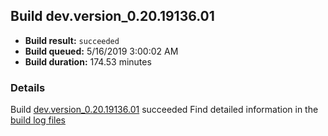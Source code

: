 ## Build dev.version_0.20.19136.01
- **Build result:** `succeeded`
- **Build queued:** 5/16/2019 3:00:02 AM
- **Build duration:** 174.53 minutes
### Details
Build [dev.version_0.20.19136.01](https://winappstudio.visualstudio.com/web/build.aspx?pcguid=a4ef43be-68ce-4195-a619-079b4d9834c2&builduri=vstfs%3a%2f%2f%2fBuild%2fBuild%2f27962) succeeded
Find detailed information in the [build log files](https://uwpctdiags.blob.core.windows.net/buildlogs/dev.version_0.20.19136.01_logs.zip)
